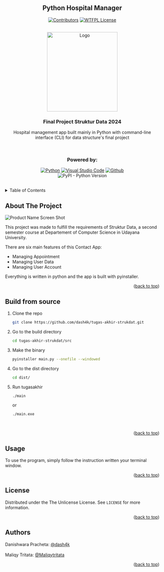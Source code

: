 <a name="readme-top"></a>

<div align="center">

## Python Hospital Manager

[![Contributors][contributors-shield]][contributors-url]
[![WTFPL License][license-shield]][license-url]

</div>

<!-- PROJECT LOGO -->
</br>
<div align="center">
  <a href="https://www.unud.ac.id/">
    <img src="https://github.com/dash4k/tugas-akhir-alpro-1/assets/133938416/ff71757a-1b51-44b7-b14e-b53b061d9815" alt="Logo" width="230" height="259">
  </a>

<h3 align="center">Final Project Struktur Data 2024</h3>

  <p align="center">
    Hospital management app built mainly in Python with command-line interface (CLI) for data structure's final project
    <br />
  </p>
</div>
</br>

<div align="center">
  
  ### Powered by:
  
  [![Python][Python.org]][Python-url]
  [![Visual Studio Code][code.visualstudio.com]][VScode-url]
  [![Github][Github.com]][Github-url]
 </br>
 ![PyPI - Python Version](https://img.shields.io/pypi/pyversions/pyinstaller?style=flat-square&labelColor=white&color=4287f5)
</div>
</br>




<!-- TABLE OF CONTENTS -->
<details>
  <summary>Table of Contents</summary>
  <ol>
    <li><a href="#about-the-project">About The Project</a></li>
    <li><a href="#installation">Installation</a></li>
    <li><a href="#usage">Usage</a></li>
    <li><a href="#license">License</a></li>
    <li><a href="#contact">Contact</a></li>
  </ol>
</details>



<!-- ABOUT THE PROJECT -->
## About The Project

![Product Name Screen Shot](https://github.com/dash4k/tugas-akhir-strukdat/assets/133938416/a841ba31-9f4f-4c12-a970-2113cedae266)


This project was made to fulfill the requirements of Struktur Data, a second semester course at Departement of Computer Science in Udayana University.

There are six main features of this Contact App:
* Managing Appointment
* Managing User Data
* Managing User Account

Everything is written in python and the app is built with pyinstaller.
<p align="right">(<a href="#readme-top">back to top</a>)</p>


## Build from source

1. Clone the repo
   ```sh
   git clone https://github.com/dash4k/tugas-akhir-strukdat.git
   ```
2. Go to the build directory
   ```sh
   cd tugas-akhir-strukdat/src
   ```
3. Make the binary
   ```sh
   pyinstaller main.py --onefile --windowed
   ```
2. Go to the dist directory
   ```sh
   cd dist/
   ```
4. Run tugasakhir
   ```sh
   ./main
   ```
   or
   ```sh
   ./main.exe
   ```
</br>
<p align="right">(<a href="#readme-top">back to top</a>)</p>



<!-- USAGE EXAMPLES -->
## Usage

To use the program, simply follow the instruction written your terminal window.

<p align="right">(<a href="#readme-top">back to top</a>)</p>



<!-- LICENSE -->
## License

Distributed under the The Unlicense License. See `LICENSE` for more information.

<p align="right">(<a href="#readme-top">back to top</a>)</p>



<!-- CONTACT -->
## Authors

Danishwara Pracheta: [@dash4k](https://www.github.com/dash4k)
</br></br>
Maliqy Tritata: [@Maliqytritata](https://github.com/Maliqytritata)
</br>
<p align="right">(<a href="#readme-top">back to top</a>)</p>


<!-- MARKDOWN LINKS & IMAGES -->
<!-- https://www.markdownguide.org/basic-syntax/#reference-style-links -->
[contributors-shield]: https://img.shields.io/github/contributors/dash4k/tugas-akhir-strukdat?style=flat-square&color=4287f5&labelColor=white
[contributors-url]: https://github.com/dash4k/tugas-akhir-strukdat/graphs/contributors
[license-shield]: https://img.shields.io/github/license/dash4k/tugas-akhir-strukdat?style=flat-square&color=4287f5&labelColor=white
[license-url]: https://github.com/dash4k/tugas-akhir-strukdat/blob/main/LICENSE
[linkedin-shield]: https://img.shields.io/badge/-LinkedIn-black.svg?style=for-the-badge&logo=linkedin&colorB=555
[linkedin-url]: https://linkedin.com/in/dash4k
[Python.org]: https://img.shields.io/badge/python-3670A0?style=for-the-badge&logo=python&logoColor=blue&color=white
[Python-url]: https://www.python.org/
[code.visualstudio.com]: https://img.shields.io/badge/Visual%20Studio%20Code-007ACC.svg?style=for-the-badge&logo=Visual-Studio-Code&logoColor=blue&color=white
[VScode-url]: https://code.visualstudio.com/
[Github.com]: https://img.shields.io/badge/GitHub-181717.svg?style=for-the-badge&logo=GitHub&logoColor=blue&color=white
[Github-url]: https://github.com/
[PyPI - Python Version]: https://img.shields.io/pypi/pyversions/pyinstaller
[Discord.com]: https://img.shields.io/badge/Discord-5865F2.svg?style=for-the-badge&logo=Discord&logoColor=blue&color=white
[Discord-url]: https://discordapp.com/users/404631156068188170
